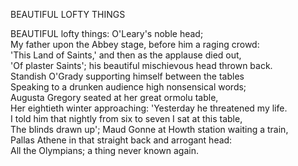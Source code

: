 BEAUTIFUL LOFTY THINGS  
  
BEAUTIFUL lofty things:  O'Leary's noble head;  
My father upon the Abbey stage, before him a raging crowd:  
'This Land of Saints,' and then as the applause died out,  
'Of plaster Saints'; his beautiful mischievous head thrown back.  
Standish O'Grady supporting himself between the tables  
Speaking to a drunken audience high nonsensical words;  
Augusta Gregory seated at her great ormolu table,  
Her eightieth winter approaching:  'Yesterday he threatened my life.  
I told him that nightly from six to seven I sat at this table,  
The blinds drawn up'; Maud Gonne at Howth station waiting a train,  
Pallas Athene in that straight back and arrogant head:  
All the Olympians; a thing never known again.  
